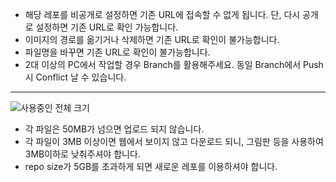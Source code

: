 -  해당 레포를 비공개로 설정하면 기존 URL에 접속할 수 없게 됩니다. 단, 다시 공개로 설정하면 기존 URL로 확인 가능합니다.
-  이미지의 경로를 옮기거나 삭제하면 기존 URL로 확인이 불가능합니다.
-  파일명을 바꾸면 기존 URL로 확인이 불가능합니다.
-  2대 이상의 PC에서 작업할 경우 Branch를 활용해주세요. 동일 Branch에서 Push시 Conflict 날 수 있습니다.
---
![사용중인 전체 크기](https://img.shields.io/github/repo-size/bobae-dev/image-content)
* 각 파일은 50MB가 넘으면 업로드 되지 않습니다.
* 각 파일이 3MB 이상이면 웹에서 보이지 않고 다운로드 되니, 그림판 등을 사용하여 3MB이하로 낮춰주셔야 합니다.
* repo size가 5GB를 초과하게 되면 새로운 레포를 이용하셔야 합니다.
